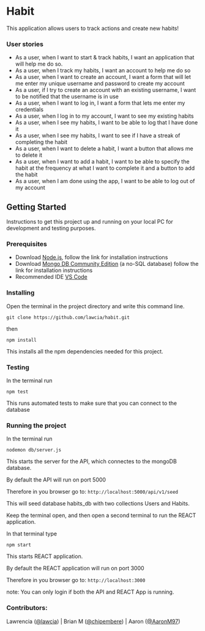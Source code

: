 # Habit 

This application allows users to track actions and create new habits!

### User stories

- As a user, when I want to start & track habits, I want an application that will help me do so.
- As a user, when I track my habits, I want an account to help me do so
- As a user, when I want to create an account, I want a form that will let me enter my unique username and password to create my account
- As a user, if I try to create an account with an existing username, I want to be notified that the username is in use
- As a user, when I want to log in, I want a form that lets me enter my credentials
- As a user, when I log in to my account, I want to see my existing habits
- As a user, when I see my habits, I want to be able to log that I have done it
- As a user, when I see my habits, I want to see if I have a streak of completing the habit
- As a user, when I want to delete a habit, I want a button that allows me to delete it
- As a user, when I want to add a habit, I want to be able to specify the habit at the frequency at what I want to complete it and a button to add the habit
- As a user, when I am done using the app, I want to be able to log out of my account

## Getting Started

Instructions to get this project up and running on your local PC for development and testing purposes. 

### Prerequisites
- Download [Node.js](https://nodejs.org/en/download/ "node"), follow the link for installation instructions
- Download [Mongo DB Community Edition](https://docs.mongodb.com/manual/installation/#mongodb-community-edition-installation-tutorials "mongo") (a no-SQL database) follow the link for installation instructions
- Recommended IDE [VS Code](https://code.visualstudio.com/ "VS Code")

### Installing
Open the terminal in the project directory and write this command line.
```
git clone https://github.com/lawcia/habit.git
```
then 
```
npm install
```
This installs all the npm dependencies needed for this project.


### Testing
In the terminal run
```
npm test
```
This runs automated tests to make sure that you can connect to the database


### Running the project
In the terminal run
```
nodemon db/server.js
```
This starts the server for the API, which connectes to the mongoDB database. 

By default the API will run on port 5000

Therefore in you browser go to: ``` http://localhost:5000/api/v1/seed ```

This will seed database habits_db with two collections Users and Habits.

Keep the terminal open, and then open a second terminal to run the REACT application. 

In that terminal type 
```
npm start
```
This starts REACT application.

By default the REACT application will run on port 3000

Therefore in you browser go to: ``` http://localhost:3000 ```

note: You can only login if both the API and REACT App is running. 

### Contributors:
Lawrencia ([@lawcia](https://github.com/lawcia "Lawrencia's Github")) |
Brian M ([@chipembere](https://github.com/chipembere "Brian's Github")) | Aaron ([@AaronM97](https://github.com/AaronM97 "Aaron's Github")) 
